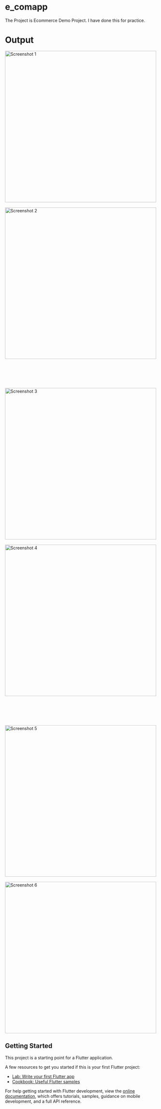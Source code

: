 # e_comapp

The Project is Ecommerce Demo Project. I have done this for practice.

# Output

<img src="https://github.com/user-attachments/assets/5c26783d-113b-45e0-a75f-469ac5a78a28" alt="Screenshot 1" height="500" style="margin-right: 200px;">
  &nbsp; &nbsp; &nbsp; &nbsp; &nbsp; &nbsp; &nbsp; &nbsp; &nbsp; &nbsp; &nbsp; &nbsp; &nbsp; &nbsp; &nbsp; &nbsp; &nbsp; &nbsp; &nbsp; &nbsp;
  &nbsp; &nbsp; &nbsp; &nbsp; &nbsp; 
<img src="https://github.com/user-attachments/assets/83a9c516-f0a0-4b12-81d0-c6810d02bf75" alt="Screenshot 2" height="500">

<br><br><br><br>

<img src="https://github.com/user-attachments/assets/2583bc36-12ef-4d8a-a70a-ac6b7fc29141" alt="Screenshot 3" height="500" style="margin-right: 200px;">
 &nbsp; &nbsp; &nbsp; &nbsp; &nbsp; &nbsp; &nbsp; &nbsp; &nbsp; &nbsp; &nbsp; &nbsp; &nbsp; &nbsp; &nbsp; &nbsp; &nbsp; &nbsp; &nbsp; &nbsp;
  &nbsp; &nbsp; &nbsp; &nbsp; &nbsp; 
<img src="https://github.com/user-attachments/assets/95d19aee-2c8c-4f50-9133-14ae4223d276" alt="Screenshot 4" height="500">

<br><br><br><br>

<img src="https://github.com/user-attachments/assets/e2b4d552-dccb-452b-95ad-16edfcbb1f7e" alt="Screenshot 5" height="500" style="margin-right: 20px;">
 &nbsp; &nbsp; &nbsp; &nbsp; &nbsp; &nbsp; &nbsp; &nbsp; &nbsp; &nbsp; &nbsp; &nbsp; &nbsp; &nbsp; &nbsp; &nbsp; &nbsp; &nbsp; &nbsp; &nbsp;
  &nbsp; &nbsp; &nbsp; &nbsp; &nbsp; 
<img src="https://github.com/user-attachments/assets/d63a5664-8dde-454a-81c0-efc41197c455" alt="Screenshot 6" height="500">


## Getting Started

This project is a starting point for a Flutter application.

A few resources to get you started if this is your first Flutter project:

- [Lab: Write your first Flutter app](https://docs.flutter.dev/get-started/codelab)
- [Cookbook: Useful Flutter samples](https://docs.flutter.dev/cookbook)

For help getting started with Flutter development, view the
[online documentation](https://docs.flutter.dev/), which offers tutorials,
samples, guidance on mobile development, and a full API reference.
